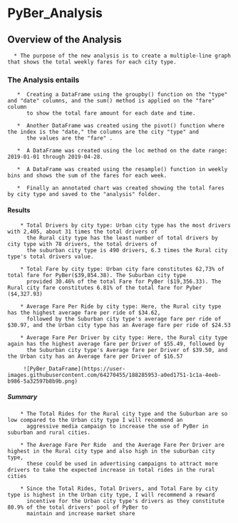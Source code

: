 # PyBer_Analysis

## Overview of the Analysis
      * The purpose of the new analysis is to create a multiple-line graph that shows the total weekly fares for each city type.
   
###   The Analysis entails
       *  Creating a DataFrame using the groupby() function on the "type" and "date" columns, and the sum() method is applied on the "fare" column 
          to show the total fare amount for each date and time. 
          
       *  Another DataFrame was created using the pivot() function where the index is the "date," the columns are the city "type" and 
          the values are the "fare" .
          
       *  A DataFrame was created using the loc method on the date range: 2019-01-01 through 2019-04-28. 
       
       *  A DataFrame was created using the resample() function in weekly bins and shows the sum of the fares for each week.
       
       *  Finally an annotated chart was created showing the total fares by city type and saved to the "analysis" folder.


         
       
#### Results
        * Total Drivers by city type: Urban city type has the most drivers with 2,405, about 31 times the total drivers of 
          the Rural city type has the least number of total drivers by city type with 78 drivers, the total drivers of
          the suburban city type is 490 drivers, 6.3 times the Rural city type's total drivers value.
         
        * Total Fare by city type: Urban city fare constitutes 62,73% of total fare for PyBer($39,854.38). The Suburban city type
          provided 30.46% of the total Fare for PyBer ($19,356.33). The Rural city fare constitutes 6.81% of the total fare for Pyber ($4,327.93)
         
        * Average Fare Per Ride by city type: Here, the Rural city type has the highest average fare per ride of $34.62,
          followed by the Suburban city type's average fare per ride of $30.97, and the Urban city type has an Average fare per ride of $24.53
         
        * Average Fare Per Driver by city type: Here, the Rural city type again has the highest average fare per Driver of $55.49, followed by 
          the Suburban city type's Average fare per Driver of $39.50, and the Urban city has an Average fare per Driver of $16.57
         
         ![PyBer_DataFrame](https://user-images.githubusercontent.com/64270455/188285953-a0ed1751-1c1a-4eeb-b986-5a32597b8b9b.png)

  ##### Summary
        * The Total Rides for the Rural city type and the Suburban are so low compared to the Urban city type I will recommend an
          aggressive media campaign to increase the use of PyBer in suburban and rural cities.
    
        * The Average Fare Per Ride  and the Average Fare Per Driver are highest in the Rural city type and also high in the suburban city type,
          these could be used in advertising campaigns to attract more drivers to take the expected increase in total rides in the rural cities
     
        * Since the Total Rides, Total Drivers, and Total Fare by city type is highest in the Urban city type, I will recommend a reward
          incentive for the Urban city type's drivers as they constitute 80.9% of the total drivers' pool of PyBer to
          maintain and increase market share

  
      
       
 
   
  
